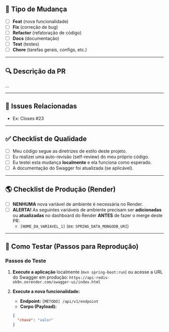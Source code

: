 ## 🧩 Tipo de Mudança
- [ ] **Feat** (nova funcionalidade)
- [ ] **Fix** (correção de bug)
- [ ] **Refactor** (refatoração de código)
- [ ] **Docs** (documentação)
- [ ] **Test** (testes)
- [ ] **Chore** (tarefas gerais, configs, etc.)

---

## 🔍 Descrição da PR
...

---

## 🔗 Issues Relacionadas
- Ex: Closes #23

---

## ✅ Checklist de Qualidade

* [ ] Meu código segue as diretrizes de estilo deste projeto.
* [ ] Eu realizei uma auto-revisão (self-review) do meu próprio código.
* [ ] Eu testei esta mudança **localmente** e ela funciona como esperado.
* [ ] A documentação do Swagger foi atualizada (se aplicável).

---

## 🌎 Checklist de Produção (Render)

* [ ] **NENHUMA** nova variável de ambiente é necessária no Render.
* [ ] **ALERTA!** As seguintes variáveis de ambiente precisam ser **adicionadas** ou **atualizadas** no dashboard do Render **ANTES** de fazer o merge deste PR:
    * `[NOME_DA_VARIAVEL_1]` (ex: `SPRING_DATA_MONGODB_URI`)

---

## 🧪 Como Testar (Passos para Reprodução)
### Passos do Teste

1.  **Execute a aplicação** localmente (`mvn spring-boot:run`) ou acesse a URL do Swagger em produção: `https://api-redis-ok9n.onrender.com/swagger-ui/index.html`

2.  **Execute a nova funcionalidade:**
    * **Endpoint:** `[MÉTODO] /api/v1/endpoint`
    * **Corpo (Payload):**
    ```json
    {
      "chave": "valor"
    }
    ```

